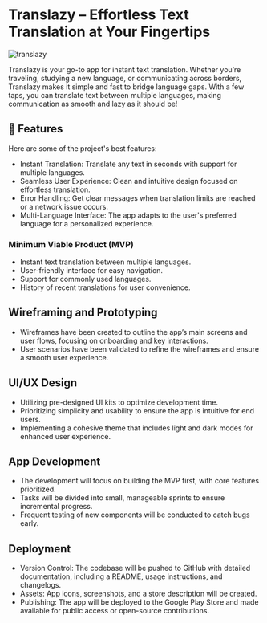 # Translazy – Effortless Text Translation at Your Fingertips

![translazy](https://github.com/user-attachments/assets/2150b6d6-a255-4f5c-b41a-a308ea517492)

Translazy is your go-to app for instant text translation. Whether you’re traveling, studying a new language, or communicating across borders, Translazy makes it simple and fast to bridge language gaps. With a few taps, you can translate text between multiple languages, making communication as smooth and lazy as it should be!

## 🧐 Features

Here are some of the project's best features:

- Instant Translation: Translate any text in seconds with support for multiple languages.
- Seamless User Experience: Clean and intuitive design focused on effortless translation.
- Error Handling: Get clear messages when translation limits are reached or a network issue occurs.
- Multi-Language Interface: The app adapts to the user's preferred language for a personalized experience.

### Minimum Viable Product (MVP)

- Instant text translation between multiple languages.
- User-friendly interface for easy navigation.
- Support for commonly used languages.
- History of recent translations for user convenience.

## Wireframing and Prototyping

- Wireframes have been created to outline the app’s main screens and user flows, focusing on onboarding and key interactions.
- User scenarios have been validated to refine the wireframes and ensure a smooth user experience.

## UI/UX Design

- Utilizing pre-designed UI kits to optimize development time.
- Prioritizing simplicity and usability to ensure the app is intuitive for end users.
- Implementing a cohesive theme that includes light and dark modes for enhanced user experience.

## App Development

- The development will focus on building the MVP first, with core features prioritized.
- Tasks will be divided into small, manageable sprints to ensure incremental progress.
- Frequent testing of new components will be conducted to catch bugs early.

## Deployment

- Version Control: The codebase will be pushed to GitHub with detailed documentation, including a README, usage instructions, and changelogs.
- Assets: App icons, screenshots, and a store description will be created.
- Publishing: The app will be deployed to the Google Play Store and made available for public access or open-source contributions.
